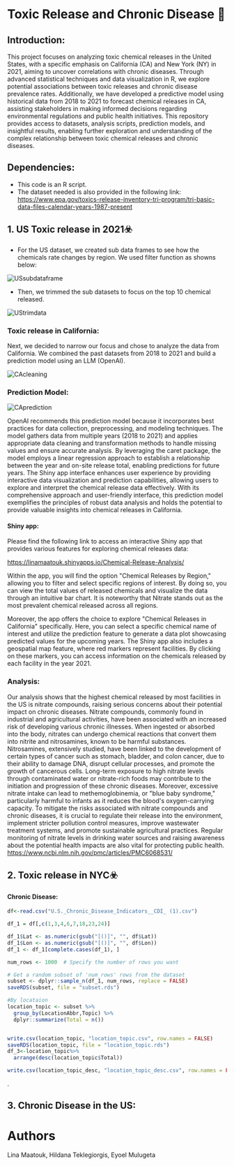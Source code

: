 # Toxic Release and Chronic Disease 🔬

## Introduction: 

This project focuses on analyzing toxic chemical releases in the United States, with a specific emphasis on California (CA) and New York (NY) in 2021, aiming to uncover correlations with chronic diseases. Through advanced statistical techniques and data visualization in R, we explore potential associations between toxic releases and chronic disease prevalence rates. Additionally, we have developed a predictive model using historical data from 2018 to 2021 to forecast chemical releases in CA, assisting stakeholders in making informed decisions regarding environmental regulations and public health initiatives. This repository provides access to datasets, analysis scripts, prediction models, and insightful results, enabling further exploration and understanding of the complex relationship between toxic chemical releases and chronic diseases.


## Dependencies: 
* This code is an R script.
* The dataset needed is also provided in the following link: https://www.epa.gov/toxics-release-inventory-tri-program/tri-basic-data-files-calendar-years-1987-present

## 1. US Toxic release in 2021:biohazard:

- For the US dataset, we created sub data frames to see how the chemicals rate changes by region. We used filter function as showns below:

![USsubdataframe](https://github.com/Lina-Maatouk/Data-332-Final-Project/assets/118494394/837b69f1-47a5-45ee-a27d-550dc96a12dc)

- Then, we trimmed the sub datasets to focus on the top 10 chemical released.

![UStrimdata](https://github.com/Lina-Maatouk/Data-332-Final-Project/assets/118494394/12526667-2d31-494c-b325-37ab5c1e548d)


### Toxic release in California: 

Next, we decided to narrow our focus and chose to analyze the data from California. We combined the past datasets from 2018 to 2021 and build a prediction model using an LLM (OpenAI). 

![CAcleaning](https://github.com/Lina-Maatouk/Data-332-Final-Project/assets/118494394/2bea709b-65cd-4927-81b2-0dcef3781b4e)

### Prediction Model:

![CAprediction](https://github.com/Lina-Maatouk/Data-332-Final-Project/assets/118494394/83190e62-2875-4e44-935e-5c071d992a73)

OpenAI recommends this prediction model because it incorporates best practices for data collection, preprocessing, and modeling techniques. The model gathers data from multiple years (2018 to 2021) and applies appropriate data cleaning and transformation methods to handle missing values and ensure accurate analysis. By leveraging the caret package, the model employs a linear regression approach to establish a relationship between the year and on-site release total, enabling predictions for future years. The Shiny app interface enhances user experience by providing interactive data visualization and prediction capabilities, allowing users to explore and interpret the chemical release data effectively. With its comprehensive approach and user-friendly interface, this prediction model exemplifies the principles of robust data analysis and holds the potential to provide valuable insights into chemical releases in California.


#### Shiny app:

Please find the following link to access an interactive Shiny app that provides various features for exploring chemical releases data:

https://linamaatouk.shinyapps.io/Chemical-Release-Analysis/

Within the app, you will find the option "Chemical Releases by Region," allowing you to filter and select specific regions of interest. By doing so, you can view the total values of released chemicals and visualize the data through an intuitive bar chart. It is noteworthy that Nitrate stands out as the most prevalent chemical released across all regions.

Moreover, the app offers the choice to explore "Chemical Releases in California" specifically. Here, you can select a specific chemical name of interest and utilize the prediction feature to generate a data plot showcasing predicted values for the upcoming years.
The Shiny app also includes a geospatial map feature, where red markers represent facilities. By clicking on these markers, you can access information on the chemicals released by each facility in the year 2021.

### Analysis: 

Our analysis shows that the highest chemical released by most facilities in the US is nitrate compounds, raising serious concerns about their potential impact on chronic diseases. Nitrate compounds, commonly found in industrial and agricultural activities, have been associated with an increased risk of developing various chronic illnesses. When ingested or absorbed into the body, nitrates can undergo chemical reactions that convert them into nitrite and nitrosamines, known to be harmful substances. Nitrosamines, extensively studied, have been linked to the development of certain types of cancer such as stomach, bladder, and colon cancer, due to their ability to damage DNA, disrupt cellular processes, and promote the growth of cancerous cells. Long-term exposure to high nitrate levels through contaminated water or nitrate-rich foods may contribute to the initiation and progression of these chronic diseases. Moreover, excessive nitrate intake can lead to methemoglobinemia, or "blue baby syndrome," particularly harmful to infants as it reduces the blood's oxygen-carrying capacity. To mitigate the risks associated with nitrate compounds and chronic diseases, it is crucial to regulate their release into the environment, implement stricter pollution control measures, improve wastewater treatment systems, and promote sustainable agricultural practices. Regular monitoring of nitrate levels in drinking water sources and raising awareness about the potential health impacts are also vital for protecting public health.
https://www.ncbi.nlm.nih.gov/pmc/articles/PMC6068531/


## 2. Toxic release in NYC:biohazard:


#### Chronic Disease:

```R
df<-read.csv("U.S._Chronic_Disease_Indicators__CDI_ (1).csv")

df_1 = df[,c(1,3,4,6,7,18,23,24)]

df_1$Lat <- as.numeric(gsub("[()]", "", df$Lat))
df_1$Lon <- as.numeric(gsub("[()]", "", df$Lon))
df_1 <- df_1[complete.cases(df_1), ]

num_rows <- 1000  # Specify the number of rows you want

# Get a random subset of 'num_rows' rows from the dataset
subset <- dplyr::sample_n(df_1, num_rows, replace = FALSE)
saveRDS(subset, file = "subset.rds")

#By locataion
location_topic <- subset %>% 
  group_by(LocationAbbr,Topic) %>% 
  dplyr::summarize(Total = n())


write.csv(location_topic, "location_topic.csv", row.names = FALSE)
saveRDS(location_topic, file = "location_topic.rds")
df_3<-location_topic%>%
  arrange(desc(location_topic$Total))

write.csv(location_topic_desc, "location_topic_desc.csv", row.names = FALSE)
```

.


## 3. Chronic Disease in the US:



# Authors

Lina Maatouk, Hildana Teklegiorgis, Eyoel Mulugeta
